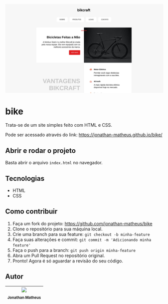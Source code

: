 !['bike'](/img/bike.jpg)

# bike

Trata-se de um site simples feito com HTML e CSS.

Pode ser acessado através do link:
https://jonathan-matheus.github.io/bike/

## Abrir e rodar o projeto

Basta abrir o arquivo `index.html` no navegador.

## Tecnologias

- HTML
- CSS

## Como contribuir

1. Faça um fork do projeto: https://github.com/jonathan-matheus/bike
2. Clone o repositório para sua máquina local.
3. Crie uma branch para sua feature: `git checkout -b minha-feature`
4. Faça suas alterações e commit: `git commit -m 'Adicionando minha feature'`
5. Faça o push para a branch: `git push origin minha-feature`
6. Abra um Pull Request no repositório original.
7. Pronto! Agora é só aguardar a revisão do seu código.

## Autor

| [<img src="https://avatars.githubusercontent.com/u/109118732?s=96&v=4" width=115><br><sub>Jonathan Matheus</sub>](https://github.com/jonathan-matheus)
| :---: |
